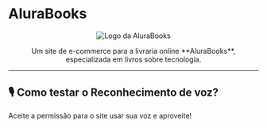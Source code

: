 # AluraBooks

<p align="center">
  <img src="https://github.com/MonicaHillman/alurabooks/blob/aula05/img/Logo.svg" alt="Logo da AluraBooks">
</p>

<p align="center">
  Um site de e-commerce para a livraria online **AluraBooks**, especializada em livros sobre tecnologia.
</p>

---

## 🎙️ Como testar o Reconhecimento de voz?

Aceite a permissão para o site usar sua voz e aproveite!
